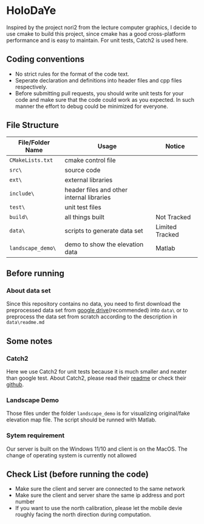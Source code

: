 # HoloDaYe
Inspired by the project nori2 from the lecture computer graphics, I decide to use cmake to build this project, since cmake has a good cross-platform performance and is easy to maintain. For unit tests, Catch2 is used here.
## Coding conventions
- No strict rules for the format of the code text.
- Seperate declaration and definitions into header files and cpp files respectively.
- Before submitting pull requests, you should write unit tests for your code and make sure that the code could work as you expected. In such manner the effort to debug could be minimized for everyone.
## File Structure

|File/Folder Name|Usage|Notice|
|---|---|---|
|```CMakeLists.txt```|cmake control file||
|```src\```|source code|   |
|```ext\```|external libraries|   |
|```include\```|header files and other internal libraries|   |
|```test\```|unit test files||
|```build\```|all things built|Not Tracked|
|```data\```|scripts to generate data set|Limited Tracked|
|```landscape_demo\```|demo to show the elevation data|Matlab|

## Before running
### About data set
Since this repository contains no data, you need to first download the preprocessed data set from [google drive](https://drive.google.com/file/d/1VEH-fl9MNWkXczAR74fiCL-5GnzCDdr6/view?usp=sharing)(recommended) into ```data\``` or to preprocess the data set from scratch according to the description in ```data\readme.md```
## Some notes
### Catch2
Here we use Catch2 for unit tests because it is much smaller and neater than google test. About Catch2, please read their [readme](ext/Catch2/README.md) or check their [github](https://github.com/catchorg/Catch2).
### Landscape Demo
Those files under the folder ```landscape_demo``` is for visualizing original/fake elevation map file. The script should be runned with Matlab.
### Sytem requirement
Our server is built on the Windows 11/10 and client is on the MacOS. The change of operating system is currently not allowed

## Check List (before running the code)
- Make sure the client and server are connected to the same network
- Make sure the client and server share the same ip address and port number
- If you want to use the north calibration, please let the mobile devie roughly facing the north direction during computation.

